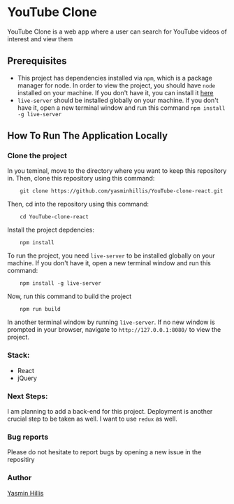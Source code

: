 # YouTube Clone

YouTube Clone is a web app where a user can search for YouTube videos of interest and view them


## Prerequisites

- This project has dependencies installed via `npm`, which is a package manager for node. In order to view the project, you should have `node` installed on your machine. If you don't have it, you can install it [here](https://nodejs.org/en/)
- `live-server` should be installed globally on your machine. If you don't have it, open a new terminal window and run this command `npm install -g live-server`


## How To Run The Application Locally

### Clone the project
In you teminal, move to the directory where you want to keep this repository in. Then, clone this repository using this command:

        git clone https://github.com/yasminhillis/YouTube-clone-react.git


Then, cd into the repository using this command:

        cd YouTube-clone-react

Install the project depdencies:

        npm install

To run the project, you need `live-server` to be installed globally on your machine. If you don't have it, open a new terminal window and run this command:

        npm install -g live-server

Now, run this command to build the project

        npm run build

In another terminal window by running `live-server`. If no new window is prompted in your browser, navigate to `http://127.0.0.1:8080/` to view the project.

### Stack:

- React 
- jQuery

### Next Steps:

I am planning to add a back-end for this project. Deployment is another crucial step to be taken as well. I want to use `redux` as well.


### Bug reports

Please do not hesitate to report bugs by opening a new issue in the repositiry


### Author

[Yasmin Hillis](https://github.com/yasminhillis)
